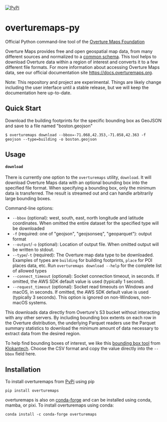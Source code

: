 [![PyPi](https://img.shields.io/pypi/v/overturemaps.svg)](https://pypi.python.org/pypi/overturemaps)

# overturemaps-py

Official Python command-line tool of the [Overture Maps Foundation](https://overturemaps.org)

Overture Maps provides free and open geospatial map data, from many different sources and normalized to a
[common schema](https://github.com/OvertureMaps/schema). This tool helps to download Overture data
within a region of interest and converts it to a few different file formats. For more information about accessing
Overture Maps data, see our official documentation site https://docs.overturemaps.org.

Note: This repository and project are experimental. Things are likely change including the user interface
until a stable release, but we will keep the documentation here up-to-date.

## Quick Start

Download the building footprints for the specific bounding box as GeoJSON and save to a file named "boston.geojson"

```
$ overturemaps download --bbox=-71.068,42.353,-71.058,42.363 -f geojson --type=building -o boston.geojson
```

## Usage

#### `download`
There is currently one option to the `overturemaps` utility, `download`. It will download Overture Maps data
with an optional bounding box into the specified file format. When specifying a bounding box,
only the minimum data is transferred. The result is streamed out and can handle arbitrarily
large bounding boxes.

Command-line options:
* `--bbox` (optional): west, south, east, north longitude and latitude coordinates. When omitted the
entire dataset for the specified type will be downloaded
* `-f` (required: one of "geojson", "geojsonseq", "geoparquet"): output format
* `--output`/`-o` (optional): Location of output file. When omitted output will be written to stdout.
* `--type`/`-t` (required): The Overture map data type to be downloaded. Examples of types are `building`
for building footprints, `place` for POI places data, etc. Run `overturemaps download --help` for the
complete list of allowed types
* `--connect_timeout` (optional): Socket connection timeout, in seconds. If omitted, the AWS SDK default value is used (typically 1 second).
* `--request_timeout` (optional): Socket read timeouts on Windows and macOS, in seconds. If omitted, the AWS SDK default value is used (typically 3 seconds). This option is ignored on non-Windows, non-macOS systems.

This downloads data directly from Overture's S3 bucket without interacting with any other servers. 
By including bounding box extents on each row in the Overture distribution, the underlying Parquet
readers use the Parquet summary statistics to download the minimum amount of data
necessary to extract data from the desired region.

To help find bounding boxes of interest, we like this [bounding box tool](https://boundingbox.klokantech.com/)
from [Klokantech](https://www.klokantech.com/). Choose the CSV format and copy the value directly into
the `--bbox` field here.


## Installation

To install overturemaps from [PyPi](https://pypi.org/project/overturemaps/) using pip

```shell
pip install overturemaps
```

overturemaps is also on [conda-forge](https://anaconda.org/conda-forge/overturemaps) and can be installed using conda, mamba, or pixi. To install overturemaps using conda:

```shell
conda install -c conda-forge overturemaps
```
